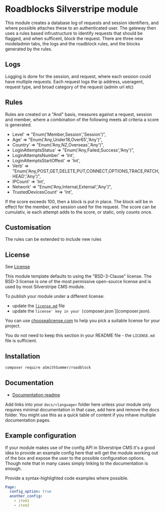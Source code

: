 # Roadblocks Silverstripe module

This module creates a database log of requests and session identifiers, and where possible attaches these to an authenticated user.
The gateway then uses a rules based infrustructure to identify requests that should  be flagged, and when sufficent, block the request.
There are three new modeladmin tabs, the logs and the roadblock rules, and the blocks generated by the rules.

## Logs

Logging is done for the session, and request, where each session could have multiple requests.
Each request logs the ip address, useragent, request type, and broad category of the request (admin url etc)

## Rules
Rules are created on a "And" basis, measures against a request, session and member, where a combination of the following meets all criteria a score is generated.

- Level' => "Enum('Member,Session','Session')",
- Age' => "Enum('Any,Under18,Over65','Any')",
- Country' => "Enum('Any,NZ,Overseas','Any')",
- LoginAttemptsStatus' => "Enum('Any,Failed,Success','Any')",
- LoginAttemptsNumber' => 'Int',
- LoginAttemptsStartOffest' => 'Int',
- Verb' => "Enum('Any,POST,GET,DELETE,PUT,CONNECT,OPTIONS,TRACE,PATCH,HEAD','Any')",
- IPCount' => 'Int',
- Network' => "Enum('Any,Internal,External','Any')",
- TrustedDevicesCount' => 'Int',

If the score exceeds 100, then a block is put in place. The block will be in effect for the member, and session used for the request.
The score can be cumulativ, ie each attempt adds to the score, or static, only counts once.

## Customisation

The rules can be extended to include new rules

## License

See [License](LICENSE.md)

This module template defaults to using the "BSD-3-Clause" license. The BSD-3 license is one of the most
permissive open-source license and is used by most Silverstripe CMS module.

To publish your module under a different license:

- update the [`license.md`](LICENSE.md) file
- update the `license' key in your [`composer.json`](composer.json).

You can use [choosealicense.com](https://choosealicense.com) to help you pick a suitable license for your project.

You do not need to keep this section in your README file - the `LICENSE.md` file is sufficient.

## Installation

```sh
composer require aSmithSummer/roadblock
```

## Documentation

- [Documentation readme](docs/en/README.md)

Add links into your `docs/<language>` folder here unless your module only requires minimal documentation
in that case, add here and remove the docs folder. You might use this as a quick table of content if you
mhave multiple documentation pages.

## Example configuration

If your module makes use of the config API in Silverstripe CMS it's a good idea to provide an example config
here that will get the module working out of the box and expose the user to the possible configuration options.
Though note that in many cases simply linking to the documentation is enough.

Provide a syntax-highlighted code examples where possible.

```yaml
Page:
  config_option: true
  another_config:
    - item1
    - item2
```

